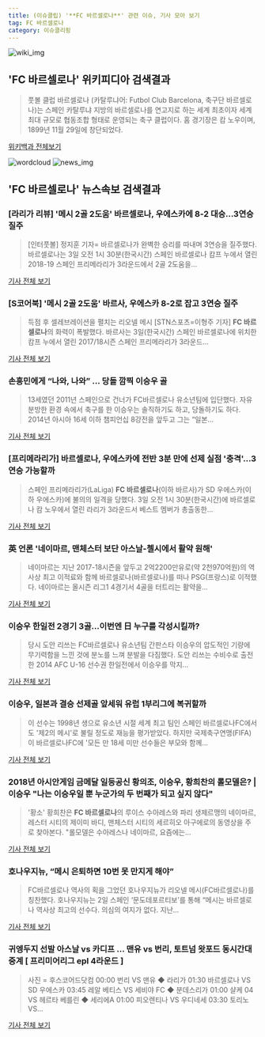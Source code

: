 ```yaml
---
title: (이슈클립) '**FC 바르셀로나**' 관련 이슈, 기사 모아 보기
tag: FC 바르셀로나
category: 이슈클리핑
---
```

![wiki_img](https://user-images.githubusercontent.com/42597476/44503234-41136a80-a6d0-11e8-9071-6fc6418eafe4.png)
## **'**FC 바르셀로나**'** 위키피디아 검색결과
>풋볼 클럽 바르셀로나 (카탈루냐어: Futbol Club Barcelona, 축구단 바르셀로나)는 스페인 카탈루냐 지방의 바르셀로나를 연고지로 하는 세계 최초이자 세계 최대 규모로 협동조합 형태로 운영되는 축구 클럽이다. 홈 경기장은 캄 노우이며, 1899년 11월 29일에 창단되었다.

<a href="https://ko.wikipedia.org/wiki/FC 바르셀로나" target="_blank">위키백과 전체보기</a>

![wordcloud](https://s3.ap-northeast-2.amazonaws.com/lyrics101-wordcloud/2018-09-03-1535912941.png)
![news_img](https://user-images.githubusercontent.com/42597476/44507050-1206f400-a6e4-11e8-8d98-7ffbfebb353f.png)
## **'**FC 바르셀로나**'** 뉴스속보 검색결과
### [라리가 리뷰] '메시 2골 2도움' 바르셀로나, 우에스카에 8-2 대승...3연승 질주

>[인터풋볼] 정지훈 기자= 바르셀로나가 완벽한 승리를 따내며 3연승을 질주했다. 바르셀로나는 3일 오전 1시 30분(한국시간) 스페인 바르셀로나 캄프 누에서 열린 2018-19 스페인 프리메라리가 3라운드에서 2골 2도움을...

<a href="http://www.interfootball.co.kr/news/articleView.html?idxno=237781" target="_blank">기사 전체 보기</a>

### [S코어북] '메시 2골 2도움' 바르사, 우에스카 8-2로 잡고 3연승 질주

>득점 후 셀레브레이션을 펼치는 리오넬 메시 [STN스포츠=이형주 기자] **FC 바르셀로나**의 화력이 폭발했다. 바르사는 3일(한국시간) 스페인 바르셀로나에 위치한 캄프 누에서 열린 2017/18시즌 스페인 프리메라리가 3라운드...

<a href="http://www.stnsports.co.kr/news/articleView.html?idxno=81575" target="_blank">기사 전체 보기</a>

### 손흥민에게 “나와, 나와” … 당돌 깜찍 이승우 골

>13세였던 2011년 스페인으로 건너가 FC바르셀로나 유소년팀에 입단했다. 자유분방한 환경 속에서 축구를 한 이승우는 솔직하기도 하고, 당돌하기도 하다. 2014년 아시아 16세 이하 챔피언십 8강전을 앞두고 그는 “일본...

<a href="http://news.joins.com/article/olink/22527532" target="_blank">기사 전체 보기</a>

### [프리메라리가] 바르셀로나, 우에스카에 전반 3분 만에 선제 실점 '충격'…3연승 가능할까

>스페인 프리메라리가(LaLiga) **FC 바르셀로나**(이하 바르사)가 SD 우에스카(이하 우에스카)에 불의의 일격을 당했다. 3일 오전 1시 30분(한국시간)에 바르셀로나 캄 노우에서 열린 라리가 3라운드서 베스트 멤버가 총출동한...

<a href="http://www.topstarnews.net/news/articleView.html?idxno=475416" target="_blank">기사 전체 보기</a>

### 英 언론 '네이마르, 맨체스터 보단 아스날-첼시에서 활약 원해'

>네이마르는 지난 2017-18시즌을 앞두고 2억2200만유로(약 2천970억원)의 역사상 최고 이적료와 함께 바르셀로나(바르셀로나)를 떠나 PSG(프랑스)로 이적했다. 네이마르는 올시즌 리그1 4경기서 4골을 터트리는 활약을...

<a href="http://www.mydaily.co.kr/new_yk/html/read.php?newsid=201809022218927058&ext=na" target="_blank">기사 전체 보기</a>

### 이승우 한일전 2경기 3골…이번엔 日 누구를 각성시킬까?

>당시 도안 리쓰는 FC바르셀로나 유소년팀 간판스타 이승우의 압도적인 기량에 무기력함을 느낀 것에 분노를 느껴 분발을 다짐했다. 도안 리쓰는 수비수로 출전한 2014 AFC U-16 선수권 한일전에서 이승우를 막지...

<a href="http://sports.mk.co.kr/view.php?year=2018&no=552180" target="_blank">기사 전체 보기</a>

### 이승우, 일본과 결승 선제골 앞세워 유럽 1부리그에 복귀할까

>이 선수는 1998년 생으로 유소년 시절 세계 최고 팀인 스페인 바르셀로나FC에서도 '제2의 메시'로 불릴 정도로 재능을 평가받았다. 하지만 국제축구연맹(FIFA)이 바르셀로나FC에 '모든 만 18세 미만 선수들은 부모와 함께...

<a href="http://www.businesspost.co.kr/BP?command=article_view&num=94640" target="_blank">기사 전체 보기</a>

### 2018년 아시안게임 금메달 일등공신 황의조, 이승우, 황희찬의 롤모델은? | 이승우 "나는 이승우일 뿐 누군가의 두 번째가 되고 싶지 않다"

>'황소' 황희찬은 **FC 바르셀로나**의 루이스 수아레스와 파리 생제르맹의 네이마르, 레스터 시티의 제이미 바디, 맨체스터 시티의 세르히오 아구에로의 동영상을 주로 찾아본다.   "롤모델은 수아레스나 네이마르, 요즘에는...

<a href="http://monthly.chosun.com/client/mdaily/daily_view.asp?idx=4948&Newsnumb=2018094948" target="_blank">기사 전체 보기</a>

### 호나우지뉴, “메시 은퇴하면 10번 못 만지게 해야”

>FC바르셀로나 역사의 획을 그었던 호나우지뉴가 리오넬 메시(FC바르셀로나)를 칭찬했다. 호나우지뉴는 2일 스페인 ‘문도데포르티보’를 통해 “메시는 바르셀로나 역사상 최고의 선수다. 의심의 여지가 없다. 지난...

<a href="http://www.sportalkorea.com/news/view.php?gisa_uniq=2018090217494602&section_code=20&cp=se&gomb=1" target="_blank">기사 전체 보기</a>

### 귀엥두지 선발 아스날 vs 카디프 ... 맨유 vs 번리, 토트넘 왓포드 동시간대 중계 [ 프리미어리그 epl 4라운드 ]

>사진 = 후스코어드닷컴 00:00 번리 VS 맨유 ◆ 라리가 01:30 바르셀로나 VS SD 우에스카 03:45 레알 베티스 VS 세비야 FC ◆ 분데스리가  01:00 샬케 04 VS 헤르타 베를린 ◆ 세리에A 01:00 피오렌티나 VS 우디네세 03:30 토리노 VS...

<a href="http://www.ggilbo.com/news/articleView.html?idxno=541723" target="_blank">기사 전체 보기</a>


